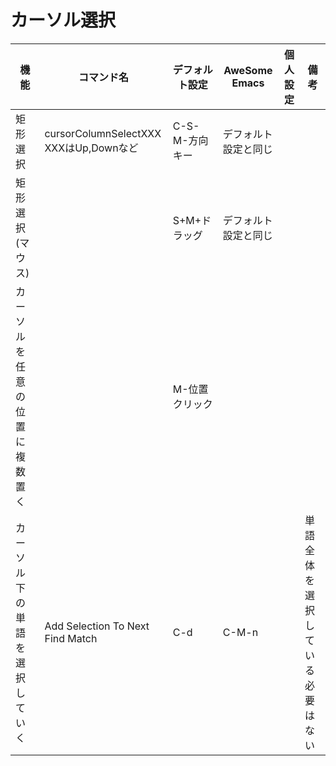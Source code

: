 


# カーソル選択
|機能|コマンド名|デフォルト設定|AweSome Emacs|個人設定|備考|
|---|---|---|---|---|---|
|矩形選択   |cursorColumnSelectXXX<br>XXXはUp,Downなど|C-S-M-方向キー|デフォルト設定と同じ||
|矩形選択(マウス)||S+M+ドラッグ|デフォルト設定と同じ||
|カーソルを任意の位置に複数置く||M-位置クリック||||
|カーソル下の単語を選択していく|Add Selection To Next Find Match|C-d|C-M-n||単語全体を選択している必要はない|
